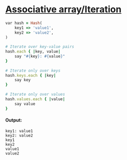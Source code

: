 [1]: https://rosettacode.org/wiki/Associative_array/Iteration

# [Associative array/Iteration][1]

```ruby
var hash = Hash(
    key1 => 'value1',
    key2 => 'value2',
)
 
# Iterate over key-value pairs
hash.each { |key, value|
    say "#{key}: #{value}"
}
 
# Iterate only over keys
hash.keys.each { |key|
    say key
}
 
# Iterate only over values
hash.values.each { |value|
    say value
}
```

#### Output:
```
key1: value1
key2: value2
key1
key2
value1
value2
```
